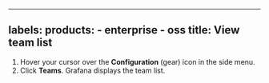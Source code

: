 -----

## labels: products: - enterprise - oss title: View team list

1. Hover your cursor over the **Configuration** (gear) icon in the side menu.
2. Click **Teams**. Grafana displays the team list.
